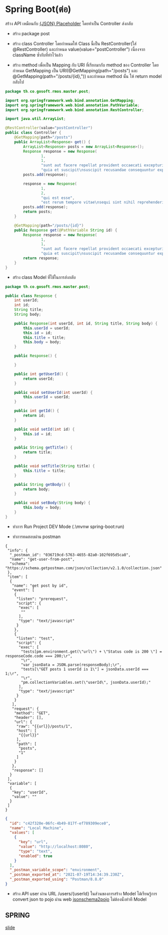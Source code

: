 # Spring Boot(ต่อ)

สร้าง API เหมือนกับ [{JSON} Placeholder](https://jsonplaceholder.typicode.com/) โดยทำเป็น Controller ส่งกลับ

- สร้าง package post

- สร้าง class Controller โดยกำหนดให้ Class นี้เป็น RestController(ใส่ @RestController) และกำหนด value(value="postController") เนื่องจาก className ซ้ำกับที่ทำไว้แล้ว

- สร้าง method เพื่อเป็น Mapping กับ URI ที่เรียกมากับ method ของ Controller โดยกำหนด GetMapping เป็น URI(@GetMapping(path="/posts") และ @GetMapping(path="/posts/{id},")) และกำหนด method นั้น ให้ return model กลับไป

```java
package th.co.gosoft.rmos.master.post;

import org.springframework.web.bind.annotation.GetMapping;
import org.springframework.web.bind.annotation.PathVariable;
import org.springframework.web.bind.annotation.RestController;

import java.util.ArrayList;

@RestController(value="postController")
public class Controller {
    @GetMapping(path="/posts")
    public ArrayList<Response> get() {
        ArrayList<Response> posts = new ArrayList<Response>();
        Response response = new Response(
                1,
                1,
                "sunt aut facere repellat provident occaecati excepturi optio reprehenderit",
                "quia et suscipit\nsuscipit recusandae consequuntur expedita et cum\nreprehenderit molestiae ut ut quas totam\nnostrum rerum est autem sunt rem eveniet architecto");
        posts.add(response);

        response = new Response(
                1,
                2,
                "qui est esse",
                "est rerum tempore vitae\nsequi sint nihil reprehenderit dolor beatae ea dolores neque\nfugiat blanditiis voluptate porro vel nihil molestiae ut reiciendis\nqui aperiam non debitis possimus qui neque nisi nulla");
        posts.add(response);
        return posts;
    }

    @GetMapping(path="/posts/{id}")
    public Response get(@PathVariable String id) {
        Response response = new Response(
                1,
                1,
                "sunt aut facere repellat provident occaecati excepturi optio reprehenderit",
                "quia et suscipit\nsuscipit recusandae consequuntur expedita et cum\nreprehenderit molestiae ut ut quas totam\nnostrum rerum est autem sunt rem eveniet architecto");
        return response;
    }
}
```

- สร้าง class Model ที่ใช้ในการส่งกลับ

```java
package th.co.gosoft.rmos.master.post;

public class Response {
    int userId;
    int id;
    String title;
    String body;

    public Response(int userId, int id, String title, String body) {
        this.userId = userId;
        this.id = id;
        this.title = title;
        this.body = body;
    }

    public Response() {

    }

    public int getUserId() {
        return userId;
    }

    public void setUserId(int userId) {
        this.userId = userId;
    }

    public int getId() {
        return id;
    }

    public void setId(int id) {
        this.id = id;
    }

    public String getTitle() {
        return title;
    }

    public void setTitle(String title) {
        this.title = title;
    }

    public String getBody() {
        return body;
    }

    public void setBody(String body) {
        this.body = body;
    }
}
```

- ทำการ Run Project DEV Mode (.\mvnw spring-boot:run)

- ทำการทดสอบผ่าน postman

```postman
{
 "info": {
  "_postman_id": "036719cd-5763-4655-82a0-102f695d5ca8",
  "name": "get-user-from-post",
  "schema": "https://schema.getpostman.com/json/collection/v2.1.0/collection.json"
 },
 "item": [
  {
   "name": "get post by id",
   "event": [
    {
     "listen": "prerequest",
     "script": {
      "exec": [
       ""
      ],
      "type": "text/javascript"
     }
    },
    {
     "listen": "test",
     "script": {
      "exec": [
       "tests[pm.environment.get(\"url\") + \"Status code is 200 \"] = responseCode.code === 200;\r",
       "\r",
       "var jsonData = JSON.parse(responseBody);\r",
       "tests[\"GET posts 1 userId is 1\"] = jsonData.userId === 1;\r",
       "\r",
       "pm.collectionVariables.set(\"userId\", jsonData.userId);"
      ],
      "type": "text/javascript"
     }
    }
   ],
   "request": {
    "method": "GET",
    "header": [],
    "url": {
     "raw": "{{url}}/posts/1",
     "host": [
      "{{url}}"
     ],
     "path": [
      "posts",
      "1"
     ]
    }
   },
   "response": []
  }
 ],
 "variable": [
  {
   "key": "userId",
   "value": ""
  }
 ]
}
```

```json
{
  "id": "c42f320e-06fc-4b49-817f-ef789309ece0",
  "name": "Local Machine",
  "values": [
    {
      "key": "url",
      "value": "http://localhost:8080",
      "type": "text",
      "enabled": true
    }
  ],
  "_postman_variable_scope": "environment",
  "_postman_exported_at": "2021-07-19T14:34:39.230Z",
  "_postman_exported_using": "Postman/8.8.0"
}
```

- สร้าง API user ผ่าน URL /users/{userId} ในส่วนของการสร้าง Model ได้เรียนรู้การ convert json to pojo ผ่าน web [jsonschema2pojo](https://www.jsonschema2pojo.org/) ไม่ต้องนั่งทำที Model

## SPRING

[slide](https://github.com/up1/course-springboot-2020/blob/main/slide/SCK-SPRING-FRAMEWORK-WORKSHOP.pdf)
